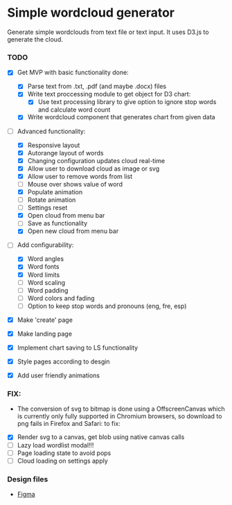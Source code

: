 # Simple wordcloud generator

Generate simple wordclouds from text file or text input. It uses D3.js to generate the cloud.

### TODO

- [x] Get MVP with basic functionality done:

  - [x] Parse text from .txt, .pdf (and maybe .docx) files
  - [x] Write text proccessing module to get object for D3 chart:
    - [x] Use text processing library to give option to ignore stop words and calculate word count
  - [x] Write wordcloud component that generates chart from given data

- [ ] Advanced functionality:

  - [x] Responsive layout
  - [x] Autorange layout of words
  - [x] Changing configuration updates cloud real-time
  - [x] Allow user to download cloud as image or svg
  - [x] Allow user to remove words from list
  - [ ] Mouse over shows value of word
  - [x] Populate animation
  - [ ] Rotate animation
  - [ ] Settings reset
  - [x] Open cloud from menu bar
  - [ ] Save as functionality
  - [x] Open new cloud from menu bar

- [ ] Add configurability:

  - [x] Word angles
  - [x] Word fonts
  - [x] Word limits
  - [ ] Word scaling
  - [ ] Word padding
  - [ ] Word colors and fading
  - [ ] Option to keep stop words and pronouns (eng, fre, esp)

- [x] Make 'create' page
- [x] Make landing page
- [x] Implement chart saving to LS functionality
- [x] Style pages according to desgin
- [x] Add user friendly animations

### FIX:

- The conversion of svg to bitmap is done using a OffscreenCanvas which is currently only fully supported in Chromium browsers, so download to png fails in Firefox and Safari:
  to fix:

- [x] Render svg to a canvas, get blob using native canvas calls
- [ ] Lazy load wordlist modal!!!
- [ ] Page loading state to avoid pops
- [ ] Cloud loading on settings apply

### Design files

- [Figma](https://www.figma.com/file/t29YRFbKmMt8mZlbjgb9pI/simple-wordcloud?node-id=0%3A1)
